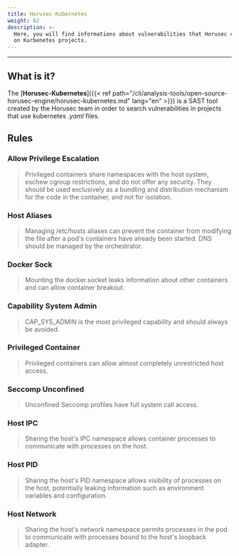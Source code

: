 ```yaml
---
title: Horusec-Kubernetes
weight: 62
description: >-
  Here, you will find informations about vulnerabilities that Horusec can find
  on Kurbenetes projects.
---
```


---

## **What is it?**

The  [**Horusec-Kubernetes**]({{< ref path="/cli/analysis-tools/open-source-horusec-engine/horusec-kubernetes.md" lang="en" >}}) is a SAST tool created by the Horusec team in order to search vulnerabilities in projects that use kubernetes _.yaml_ files.

## **Rules**

### Allow Privilege Escalation

> Privileged containers share namespaces with the host system, eschew cgroup restrictions, and do not offer any security. They should be used exclusively as a bundling and distribution mechanism for the code in the container, and not for isolation.

### Host Aliases

> Managing /etc/hosts aliases can prevent the container from modifying the file after a pod's containers have already been started. DNS should be managed by the orchestrator.

### Docker Sock

> Mounting the docker.socket leaks information about other containers and can allow container breakout.

### Capability System Admin

> CAP\_SYS\_ADMIN is the most privileged capability and should always be avoided.

### Privileged Container

> Privileged containers can allow almost completely unrestricted host access.

### Seccomp Unconfined

> Unconfined Seccomp profiles have full system call access.

### Host IPC

> Sharing the host's IPC namespace allows container processes to communicate with processes on the host.

### Host PID

> Sharing the host's PID namespace allows visibility of processes on the host, potentially leaking information such as environment variables and configuration.

### Host Network

> Sharing the host's network namespace permits processes in the pod to communicate with processes bound to the host's loopback adapter.

